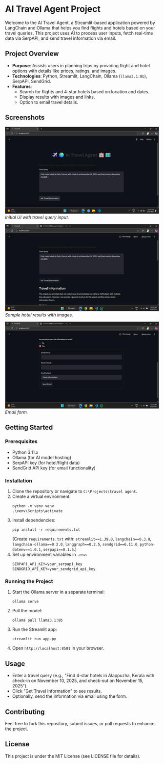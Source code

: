 # AI Travel Agent Project

Welcome to the AI Travel Agent, a Streamlit-based application powered by LangChain and Ollama that helps you find flights and hotels based on your travel queries. This project uses AI to process user inputs, fetch real-time data via SerpAPI, and send travel information via email.

## Project Overview
- **Purpose**: Assists users in planning trips by providing flight and hotel options with details like prices, ratings, and images.
- **Technologies**: Python, Streamlit, LangChain, Ollama (`llama3.1:8b`), SerpAPI, SendGrid.
- **Features**:
  - Search for flights and 4-star hotels based on location and dates.
  - Display results with images and links.
  - Option to email travel details.

## Screenshots
![Screenshot 1](images/Screenshot1.png)  
*Initial UI with travel query input.*

![Screenshot 2](images/Screenshot2.png)  
*Sample hotel results with images.*

![Screenshot 3](images/Screenshot3.png)  
*Email form.*

## Getting Started

### Prerequisites
- Python 3.11.x
- Ollama (for AI model hosting)
- SerpAPI key (for hotel/flight data)
- SendGrid API key (for email functionality)

### Installation
1. Clone the repository or navigate to `C:\Projects\travel agent`.
2. Create a virtual environment:
   ```
   python -m venv venv
   .\venv\Scripts\activate
   ```
3. Install dependencies:
   ```
   pip install -r requirements.txt
   ```
   (Create `requirements.txt` with: `streamlit==1.39.0`, `langchain==0.3.0`, `langchain-ollama==0.2.0`, `langgraph==0.2.5`, `sendgrid==6.11.0`, `python-dotenv==1.0.1`, `serpapi==0.1.5`.)
4. Set up environment variables in `.env`:
   ```
   SERPAPI_API_KEY=your_serpapi_key
   SENDGRID_API_KEY=your_sendgrid_api_key
   ```

### Running the Project
1. Start the Ollama server in a separate terminal:
   ```
   ollama serve
   ```
2. Pull the model:
   ```
   ollama pull llama3.1:8b
   ```
3. Run the Streamlit app:
   ```
   streamlit run app.py
   ```
4. Open `http://localhost:8501` in your browser.

## Usage
- Enter a travel query (e.g., "Find 4-star hotels in Alappuzha, Kerala with check-in on November 10, 2025, and check-out on November 15, 2025").
- Click "Get Travel Information" to see results.
- Optionally, send the information via email using the form.

## Contributing
Feel free to fork this repository, submit issues, or pull requests to enhance the project.

## License
This project is under the MIT License (see LICENSE file for details).
